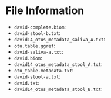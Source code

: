 # File Information 

* `david-complete.biom`:
* `david-stool-b.txt`:
* `david14_otus_metadata_saliva_A.txt`: 
* `otu.table.ggref`: 
* `david-saliva-a.txt`: 
* `david.biom`: 
* `david14_otus_metadata_stool_A.txt`: 
* `otu_table-metadata.txt`: 
* `david-stool-a.txt`: 
* `david.txt`: 
* `david14_otus_metadata_stool_B.txt`: 


